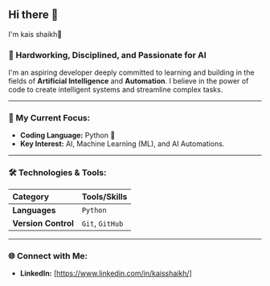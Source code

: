 ## Hi there 👋
I'm kais shaikh👋

### 🤖 Hardworking, Disciplined, and Passionate for AI

I'm an aspiring developer deeply committed to learning and building in the fields of **Artificial Intelligence** and **Automation**. I believe in the power of code to create intelligent systems and streamline complex tasks.

---

### 🚀 My Current Focus:

* **Coding Language:** Python 🐍
* **Key Interest:** AI, Machine Learning (ML), and AI Automations.

---

### 🛠️ Technologies & Tools:

| Category | Tools/Skills |
| :--- | :--- |
| **Languages** | `Python` |
| **Version Control** | `Git`, `GitHub` |

---

### 🌐 Connect with Me:

* **LinkedIn:** [https://www.linkedin.com/in/kaisshaikh/]
